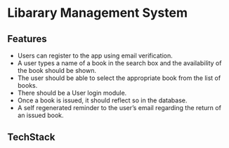 # Libarary Management System

## Features
- Users can register to the app using email verification.
- A user types a name of a book in the search box and the availability of the book should be shown.
- The user should be able to select the appropriate book from the list of books.
- There should be a User login module.
- Once a book is issued, it should reflect so in the database.
- A self regenerated reminder to the user’s email regarding the return of an issued book.

## TechStack
